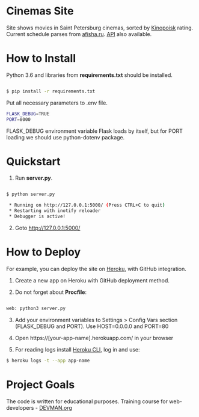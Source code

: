 # Cinemas Site

Site shows movies
in Saint Petersburg cinemas, sorted by [Kinopoisk](https://www.kinopoisk.ru/)
rating. Current schedule parses from [afisha.ru](https://www.afisha.ru/spb/schedule_cinema/?view=list). [API](https://afisha-movies-rating-schedule.herokuapp.com/api) also available.


# How to Install

Python 3.6 and libraries from **requirements.txt** should be installed.

```bash

$ pip install -r requirements.txt
```

Put all necessary parameters to .env file.

```bash
FLASK_DEBUG=TRUE
PORT=8000
```

FLASK_DEBUG environment variable Flask loads by itself, but for PORT loading we should use python-dotenv package.


# Quickstart

1. Run **server.py**.

```bash

$ python server.py

 * Running on http://127.0.0.1:5000/ (Press CTRL+C to quit)
 * Restarting with inotify reloader
 * Debugger is active!

```

2. Goto [http://127.0.0.1:5000/ ](http://127.0.0.1:5000/ )


# How to Deploy

For example, you can deploy the site on [Heroku](https://heroku.com), with
GitHub integration.

1. Create a new app on Heroku with GitHub deployment method.

2. Do not forget about **Procfile**:

```bash

web: python3 server.py

```

3. Add your environment variables to Settings > Config Vars section (FLASK_DEBUG and PORT). Use HOST=0.0.0.0 and PORT=80

4. Open https://[your-app-name].herokuapp.com/ in your browser

5. For reading logs install [Heroku CLI](https://devcenter.heroku.com/articles/heroku-cli#download-and-install), log in and use:

```bash
$ heroku logs -t --app app-name
```


# Project Goals

The code is written for educational purposes. Training course for web-developers - [DEVMAN.org](https://devman.org)
